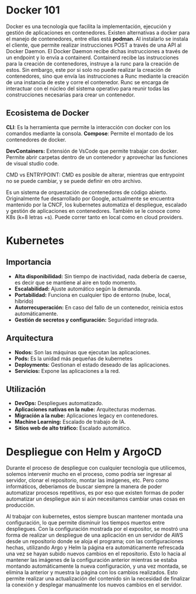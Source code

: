 # Docker 101

Docker es una tecnología que facilita la implementación, ejecución y gestión de aplicaciones en contenedores.
Existen alternativas a docker para el manejo de contenedores, entre ellas está **podman**.
Al instalarlo se instala el cliente, que permite realizar instrucciones POST a través de una API al Docker Daemon.
El Docker Daemon recibe dichas instrucciones a través de un endpoint y lo envía a containerd.
Containerd recibe las instrucciones para la creación de contenedores, instruye a la runc para la creación de estos. Sin embargo, este por si solo no puede realizar la creación de contenedores, sino que envía las instrucciones a Runc mediante la creación de una instancia de este y corre el contenedor.
Runc se encarga de interactuar con el núcleo del sistema operativo para reunir todas las construcciones necesarias para crear un contenedor.

## Ecosistema de Docker

**CLI**: Es la herramienta que permite la interacción con docker con los comandos mediante la consola.
**Compose**: Permite el montado de los contenedores de docker.


**DevContainers:** Extensión de VsCode que permite trabajar con docker. Permite abrir carpetas dentro de un contenedor y aprovechar las funciones de visual studio code.

CMD vs ENTRYPOINT: CMD es posible de alterar, mientras que entrypoint no se puede cambiar, y se puede definir en otro archivo.

Es un sistema de orquestación de contenedores de código abierto.
Originalmente fue desarrollado por Google, actualmente se encuentra mantenido por la CNCF, los kubernetes automatiza el despliegue, escalado y gestión de aplicaciones en contenedores.
También se le conoce como K8s (k+8 letras +s). Puede correr tanto en local como en cloud providers.

# Kubernetes
## Importancia

- **Alta disponibilidad:** Sin tiempo de inactividad, nada debería de caerse, es decir que se mantiene al aire en todo momento.
- **Escalabilidad:** Ajuste automático según la demanda.
- **Portabilidad:** Funciona en cualquier tipo de entorno (nube, local, híbrido)
- **Autorrecuperación:** En caso del fallo de un contenedor, reinicia estos automáticamente.
- **Gestión de secretos y configuración:** Seguridad integrada.

## Arquitectura

- **Nodos:** Son las máquinas que ejecutan las aplicaciones.
- **Pods:** Es la unidad más pequeñas de kubernetes
- **Deployments:** Gestionan el estado deseado de las aplicaciones.
- **Servicios:**  Expone las aplicaciones a la red.


## Utilización

- **DevOps:** Despliegues automatizado.
- **Aplicaciones nativas en la nube:** Arquitecturas modernas.
- **Migración a la nube:** Aplicaciones legacy en contenedores.
- **Machine Learning:** Escalado de trabajo de IA.
- **Sitios web de alto tráfico:** Escalado automático.

# Despliegue con Helm y ArgoCD

Durante el proceso de despliegue con cualquier tecnología que utilicemos, solemos intervenir mucho en el proceso, como podría ser ingresar al servidor, clonar el repositorio, montar las imágenes, etc.
Pero como informáticos, deberíamos de buscar siempre la manera de poder automatizar procesos repetitivos, es por eso que existen formas de poder automatizar un despliegue aún si aún necesitamos cambiar unas cosas en producción.

Al trabajar con kubernetes, estos siempre buscan mantener montada una configuración, lo que permite disminuir los tiempos muertos entre despliegues.
Con la configuración mostrada por el expositor, se mostró una forma de realizar un despliegue de una aplicación en un servidor de AWS desde un repositorio donde se aloja el programa; con las configuraciones hechas, utilizando Argo y Helm la página era automáticamente refrescada una vez se hayan subido nuevos cambios en el repositorio. Esto lo hacia al mantener las imágenes de la configuración anterior mientras se estaba montando automáticamente la nueva configuración, y una vez montada, se elimina la anterior y muestra la página con los cambios realizados. Esto permite realizar una actualización del contenido sin la necesidad de finalizar la conexión y desplegar manualmente los nuevos cambios en el servidor.